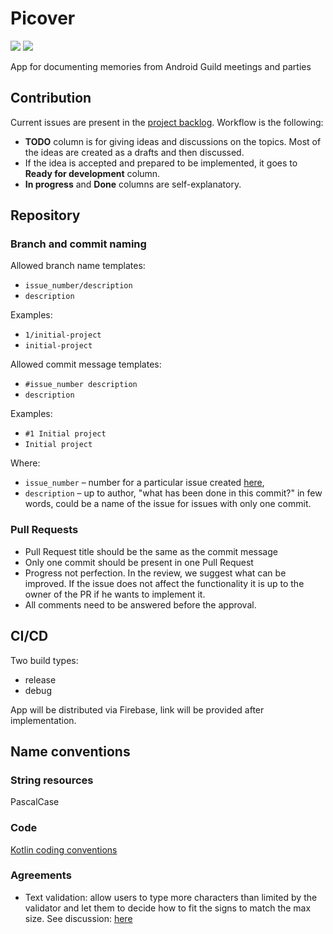 # Picover

[![](https://github.com/Android-Guild/Picover-KMP/actions/workflows/build.yml/badge.svg)](https://github.com/Android-Guild/Picover-KMP/actions/workflows/build.yml)
[![](https://github.com/Android-Guild/Picover-KMP/actions/workflows/lint.yml/badge.svg)](https://github.com/Android-Guild/Picover-KMP/actions/workflows/lint.yml)

App for documenting memories from Android Guild meetings and parties

## Contribution

Current issues are present in the [project backlog](https://github.com/orgs/intive/projects/3). Workflow is the following:

- **TODO** column is for giving ideas and discussions on the topics. Most of the ideas are created as a drafts and then discussed.
- If the idea is accepted and prepared to be implemented, it goes to **Ready for development** column.
- **In progress** and **Done** columns are self-explanatory.

## Repository

### Branch and commit naming

Allowed branch name templates:
- `issue_number/description`
- `description`

Examples:
- `1/initial-project`
- `initial-project`

Allowed commit message templates:
- `#issue_number description`
- `description`

Examples:
- `#1 Initial project`
- `Initial project`

Where:
- `issue_number` – number for a particular issue created [here](https://github.com/Android-Guild/Picover-KMP/issues),
- `description` – up to author, "what has been done in this commit?" in few words, could be a name of the issue for
  issues with only one commit.

### Pull Requests

- Pull Request title should be the same as the commit message
- Only one commit should be present in one Pull Request
- Progress not perfection. In the review, we suggest what can be improved. If the issue does not affect the functionality it is up to the owner of the PR if he wants to implement it.
- All comments need to be answered before the approval.

## CI/CD

Two build types:
- release
- debug

App will be distributed via Firebase, link will be provided after implementation.

## Name conventions

### String resources

PascalCase

### Code

[Kotlin coding conventions](https://kotlinlang.org/docs/coding-conventions.html)

### Agreements

- Text validation: allow users to type more characters than limited by the validator and let them to decide how to fit the signs to match the max size. See
  discussion: [here](https://github.com/Android-Guild/Picover/issues/297)
